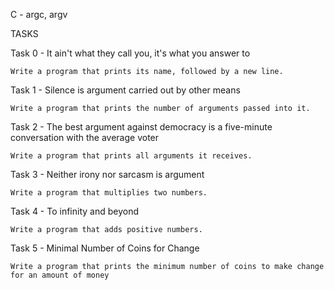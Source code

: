 C - argc, argv

TASKS

Task 0 - It ain't what they call you, it's what you answer to

	Write a program that prints its name, followed by a new line.

Task 1 - Silence is argument carried out by other means

	Write a program that prints the number of arguments passed into it.

Task 2 - The best argument against democracy is a five-minute conversation with the average voter

	Write a program that prints all arguments it receives.

Task 3 - Neither irony nor sarcasm is argument

	Write a program that multiplies two numbers.

Task 4 - To infinity and beyond

	Write a program that adds positive numbers.

Task 5 - Minimal Number of Coins for Change

	Write a program that prints the minimum number of coins to make change for an amount of money
